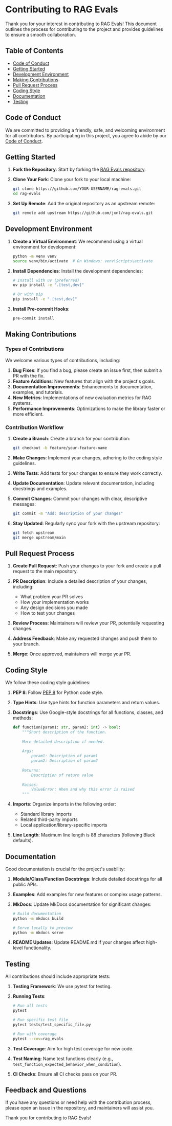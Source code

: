 # Contributing to RAG Evals

Thank you for your interest in contributing to RAG Evals! This document outlines the process for contributing to the project and provides guidelines to ensure a smooth collaboration.

## Table of Contents

- [Code of Conduct](#code-of-conduct)
- [Getting Started](#getting-started)
- [Development Environment](#development-environment)
- [Making Contributions](#making-contributions)
- [Pull Request Process](#pull-request-process)
- [Coding Style](#coding-style)
- [Documentation](#documentation)
- [Testing](#testing)

## Code of Conduct

We are committed to providing a friendly, safe, and welcoming environment for all contributors. By participating in this project, you agree to abide by our [Code of Conduct](CODE_OF_CONDUCT.md).

## Getting Started

1. **Fork the Repository**: Start by forking the [RAG Evals repository](https://github.com/jxnl/rag-evals).

2. **Clone Your Fork**: Clone your fork to your local machine:
   ```bash
   git clone https://github.com/YOUR-USERNAME/rag-evals.git
   cd rag-evals
   ```

3. **Set Up Remote**: Add the original repository as an upstream remote:
   ```bash
   git remote add upstream https://github.com/jxnl/rag-evals.git
   ```

## Development Environment

1. **Create a Virtual Environment**: We recommend using a virtual environment for development:
   ```bash
   python -m venv venv
   source venv/bin/activate  # On Windows: venv\Scripts\activate
   ```

2. **Install Dependencies**: Install the development dependencies:
   ```bash
   # Install with uv (preferred)
   uv pip install -e ".[test,dev]"
   
   # Or with pip
   pip install -e ".[test,dev]"
   ```

3. **Install Pre-commit Hooks**: 
   ```bash
   pre-commit install
   ```

## Making Contributions

### Types of Contributions

We welcome various types of contributions, including:

1. **Bug Fixes**: If you find a bug, please create an issue first, then submit a PR with the fix.
2. **Feature Additions**: New features that align with the project's goals.
3. **Documentation Improvements**: Enhancements to documentation, examples, and tutorials.
4. **New Metrics**: Implementations of new evaluation metrics for RAG systems.
5. **Performance Improvements**: Optimizations to make the library faster or more efficient.

### Contribution Workflow

1. **Create a Branch**: Create a branch for your contribution:
   ```bash
   git checkout -b feature/your-feature-name
   ```

2. **Make Changes**: Implement your changes, adhering to the coding style guidelines.

3. **Write Tests**: Add tests for your changes to ensure they work correctly.

4. **Update Documentation**: Update relevant documentation, including docstrings and examples.

5. **Commit Changes**: Commit your changes with clear, descriptive messages:
   ```bash
   git commit -m "Add: description of your changes"
   ```

6. **Stay Updated**: Regularly sync your fork with the upstream repository:
   ```bash
   git fetch upstream
   git merge upstream/main
   ```

## Pull Request Process

1. **Create Pull Request**: Push your changes to your fork and create a pull request to the main repository.

2. **PR Description**: Include a detailed description of your changes, including:
   - What problem your PR solves
   - How your implementation works
   - Any design decisions you made
   - How to test your changes

3. **Review Process**: Maintainers will review your PR, potentially requesting changes.

4. **Address Feedback**: Make any requested changes and push them to your branch.

5. **Merge**: Once approved, maintainers will merge your PR.

## Coding Style

We follow these coding style guidelines:

1. **PEP 8**: Follow [PEP 8](https://www.python.org/dev/peps/pep-0008/) for Python code style.

2. **Type Hints**: Use type hints for function parameters and return values.

3. **Docstrings**: Use Google-style docstrings for all functions, classes, and methods:
   ```python
   def function(param1: str, param2: int) -> bool:
       """Short description of the function.
       
       More detailed description if needed.
       
       Args:
           param1: Description of param1
           param2: Description of param2
           
       Returns:
           Description of return value
           
       Raises:
           ValueError: When and why this error is raised
       """
   ```

4. **Imports**: Organize imports in the following order:
   - Standard library imports
   - Related third-party imports
   - Local application/library-specific imports

5. **Line Length**: Maximum line length is 88 characters (following Black defaults).

## Documentation

Good documentation is crucial for the project's usability:

1. **Module/Class/Function Docstrings**: Include detailed docstrings for all public APIs.

2. **Examples**: Add examples for new features or complex usage patterns.

3. **MkDocs**: Update MkDocs documentation for significant changes:
   ```bash
   # Build documentation
   python -m mkdocs build
   
   # Serve locally to preview
   python -m mkdocs serve
   ```

4. **README Updates**: Update README.md if your changes affect high-level functionality.

## Testing

All contributions should include appropriate tests:

1. **Testing Framework**: We use pytest for testing.

2. **Running Tests**:
   ```bash
   # Run all tests
   pytest
   
   # Run specific test file
   pytest tests/test_specific_file.py
   
   # Run with coverage
   pytest --cov=rag_evals
   ```

3. **Test Coverage**: Aim for high test coverage for new code.

4. **Test Naming**: Name test functions clearly (e.g., `test_function_expected_behavior_when_condition`).

5. **CI Checks**: Ensure all CI checks pass on your PR.

## Feedback and Questions

If you have any questions or need help with the contribution process, please open an issue in the repository, and maintainers will assist you.

Thank you for contributing to RAG Evals!